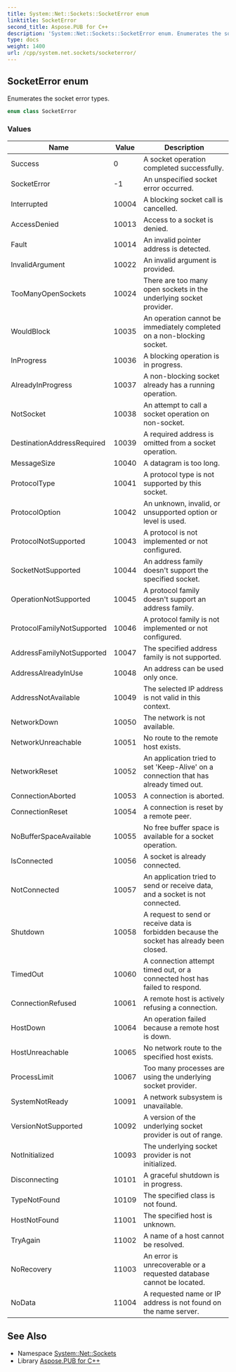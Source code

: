 ```yaml
---
title: System::Net::Sockets::SocketError enum
linktitle: SocketError
second_title: Aspose.PUB for C++
description: 'System::Net::Sockets::SocketError enum. Enumerates the socket error types in C++.'
type: docs
weight: 1400
url: /cpp/system.net.sockets/socketerror/
---
```

## SocketError enum


Enumerates the socket error types.

```cpp
enum class SocketError
```

### Values

| Name | Value | Description |
| --- | --- | --- |
| Success | 0 | A socket operation completed successfully. |
| SocketError | -1 | An unspecified socket error occurred. |
| Interrupted | 10004 | A blocking socket call is cancelled. |
| AccessDenied | 10013 | Access to a socket is denied. |
| Fault | 10014 | An invalid pointer address is detected. |
| InvalidArgument | 10022 | An invalid argument is provided. |
| TooManyOpenSockets | 10024 | There are too many open sockets in the underlying socket provider. |
| WouldBlock | 10035 | An operation cannot be immediately completed on a non-blocking socket. |
| InProgress | 10036 | A blocking operation is in progress. |
| AlreadyInProgress | 10037 | A non-blocking socket already has a running operation. |
| NotSocket | 10038 | An attempt to call a socket operation on non-socket. |
| DestinationAddressRequired | 10039 | A required address is omitted from a socket operation. |
| MessageSize | 10040 | A datagram is too long. |
| ProtocolType | 10041 | A protocol type is not supported by this socket. |
| ProtocolOption | 10042 | An unknown, invalid, or unsupported option or level is used. |
| ProtocolNotSupported | 10043 | A protocol is not implemented or not configured. |
| SocketNotSupported | 10044 | An address family doesn't support the specified socket. |
| OperationNotSupported | 10045 | A protocol family doesn't support an address family. |
| ProtocolFamilyNotSupported | 10046 | A protocol family is not implemented or not configured. |
| AddressFamilyNotSupported | 10047 | The specified address family is not supported. |
| AddressAlreadyInUse | 10048 | An address can be used only once. |
| AddressNotAvailable | 10049 | The selected IP address is not valid in this context. |
| NetworkDown | 10050 | The network is not available. |
| NetworkUnreachable | 10051 | No route to the remote host exists. |
| NetworkReset | 10052 | An application tried to set 'Keep-Alive' on a connection that has already timed out. |
| ConnectionAborted | 10053 | A connection is aborted. |
| ConnectionReset | 10054 | A connection is reset by a remote peer. |
| NoBufferSpaceAvailable | 10055 | No free buffer space is available for a socket operation. |
| IsConnected | 10056 | A socket is already connected. |
| NotConnected | 10057 | An application tried to send or receive data, and a socket is not connected. |
| Shutdown | 10058 | A request to send or receive data is forbidden because the socket has already been closed. |
| TimedOut | 10060 | A connection attempt timed out, or a connected host has failed to respond. |
| ConnectionRefused | 10061 | A remote host is actively refusing a connection. |
| HostDown | 10064 | An operation failed because a remote host is down. |
| HostUnreachable | 10065 | No network route to the specified host exists. |
| ProcessLimit | 10067 | Too many processes are using the underlying socket provider. |
| SystemNotReady | 10091 | A network subsystem is unavailable. |
| VersionNotSupported | 10092 | A version of the underlying socket provider is out of range. |
| NotInitialized | 10093 | The underlying socket provider is not initialized. |
| Disconnecting | 10101 | A graceful shutdown is in progress. |
| TypeNotFound | 10109 | The specified class is not found. |
| HostNotFound | 11001 | The specified host is unknown. |
| TryAgain | 11002 | A name of a host cannot be resolved. |
| NoRecovery | 11003 | An error is unrecoverable or a requested database cannot be located. |
| NoData | 11004 | A requested name or IP address is not found on the name server. |

## See Also

* Namespace [System::Net::Sockets](../)
* Library [Aspose.PUB for C++](../../)

